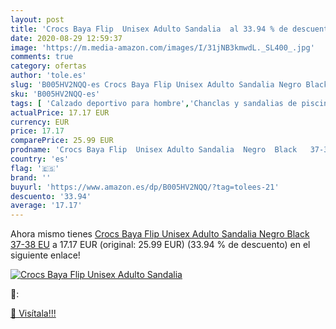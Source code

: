 ```yaml
---
layout: post
title: 'Crocs Baya Flip  Unisex Adulto Sandalia  al 33.94 % de descuento'
date: 2020-08-29 12:59:37
image: 'https://m.media-amazon.com/images/I/31jNB3kmwdL._SL400_.jpg'
comments: true
category: ofertas
author: 'tole.es'
slug: 'B005HV2NQQ-es Crocs Baya Flip Unisex Adulto Sandalia Negro Black 37-38 EU'
sku: 'B005HV2NQQ-es'
tags: [ 'Calzado deportivo para hombre','Chanclas y sandalias de piscina para hombre','Sandalias de vestir para hombre','Zapatillas y calzado deportivo para hombre','Zapatos','Zapatos para hombre','Zapatos y complementos','sandalia', ]
actualPrice: 17.17 EUR
currency: EUR
price: 17.17
comparePrice: 25.99 EUR
prodname: 'Crocs Baya Flip  Unisex Adulto Sandalia  Negro  Black   37-38 EU'
country: 'es'
flag: '🇪🇸'
brand: ''
buyurl: 'https://www.amazon.es/dp/B005HV2NQQ/?tag=tolees-21'
descuento: '33.94'
average: '17.17'
---
```


Ahora mismo tienes [Crocs Baya Flip  Unisex Adulto Sandalia  Negro  Black   37-38 EU](https://www.amazon.es/dp/B005HV2NQQ/?tag=tolees-21) a 17.17 EUR (original: 25.99 EUR) (33.94 %  de descuento) en el siguiente enlace!

[![Crocs Baya Flip  Unisex Adulto Sandalia ](https://m.media-amazon.com/images/I/31jNB3kmwdL._SL400_.jpg)](https://www.amazon.es/dp/B005HV2NQQ/?tag=tolees-21)

🔎:


[🛒 Visítala!!!](https://www.amazon.es/dp/B005HV2NQQ/?tag=tolees-21)
